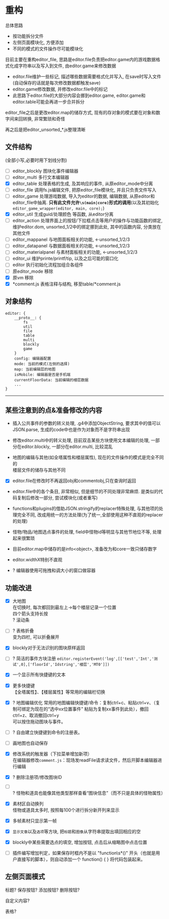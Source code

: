 # 重构

总体思路  
+ 按功能拆分文件
+ 左侧页面模块化, 方便添加
+ 不同的模式的文件操作尽可能模块化

目前主要在重构editor_file, 思路是editor.file负责把editor.game内的游戏数据格式化成字符串以及写入到文件, 由editor.game来修改数据
+ editor.file维护一些标记, 描述哪些数据需要格式化并写入, 在save时写入文件(自动保存的话就是每次修改数据都触发save)
+ editor.game修改数据, 并修改editor.file中的标记
+ 此思路下editor.file的大部分内容会挪到editor.game, editor.game和editor.table可能会再进一步合并拆分

editor_file之后是更改editor.map的储存方式, 现有的存对象的模式要在对象和数字间来回转换, 非常繁琐和奇怪

再之后是把editor_unsorted_*.js整理清晰

## 文件结构

(全部小写,必要时用下划线分割)

+ [ ] editor_blockly 图块化事件编辑器
+ [ ] editor_multi 多行文本编辑器
+ [x] editor_table 处理表格的生成, 及其响应的事件, 从原editor\_mode中分离
+ [ ] editor_file 调用fs.js编辑文件, 把原editor\_file模块化, 并且只负责文件写入
+ [ ] editor_game 处理游戏数据, 导入为editor的数据, 编辑数据, 从原editor和editor_file中抽离. **只有此文件允许`\s(main|core)`形式的调用**(以及其初始化`editor_game_wrapper(editor, main, core);`)
+ [x] editor_util 生成guid/处理颜色 等函数, 从editor分离
+ [ ] editor_action 处理界面上的按钮/下拉框点击等用户的操作与功能函数的绑定, 维护editor.dom, unsorted_1/2中的绑定挪到此处, 其中的函数内容, 分类放在其他文件
+ [ ] editor_mappanel 与地图面板相关的功能, <-unsorted_1/2/3
+ [ ] editor_datapanel 与数据面板相关的功能, <-unsorted_1/2/3
+ [ ] editor_materialpanel 与素材面板相关的功能, <-unsorted_1/2/3
+ [ ] editor_ui 维护printe/printf/tip, 以及之后可能的窗口化
+ [ ] editor 执行初始化流程加组合各组件
+ [ ] 原editor_mode 移除
+ [x] 原vm 移除
+ [x] \*comment.js 表格注释与结构, 移至table/\*comment.js

## 对象结构

```
editor: {
    __proto__: {
        fs
        util
        file
        table
        multi
        blockly
        game
    }
    config: 编辑器配置
    mode: 当前的模式(左侧的选择)
    map: 当前编辑层的地图
    isMobile: 编辑器是否是手机端
    currentFloorData: 当前编辑的楼层数据
    ...
}
```

---

## 某些注意到的点&准备修改的内容

+ 插入公共事件的参数的转义处理, .g4中添加ObjectString, 要求其中的值可以JSON.parse, 生成的code中也是作为对象而不是字符串出现

+ 修改editor.multi中的转义处理, 目前双击某些方块使用文本编辑的处理, 一部分在editor.blockly, 一部分在editor.multi, 比较混乱

+ 地图的编辑与其他(如全塔属性和楼层属性), 现在的文件操作的模式是完全不同的  
  楼层文件的储存与其他不同

+ [x] editor.file在修改时不再返回obj和commentobj,只在查询时返回

+ editor.file中的各个条目, 非常相似, 但是细节的不同处理非常麻烦. 是类似的代码复制后修改一部分, 尝试模块化(或者重写)

+ functions和plugins的借助JSON.stringify的replacer特殊处理, 与其他项的处理完全不同, 改成用统一的方法处理(为了统一,全部使用这种不直观的replacer的处理)

+ 怪物/物品/地图选点事件的处理, field中怪物id等明显与其他节地位不等, 处理起来很繁琐

+ 目前editor.map中储存的是info\<object\>, 准备改为和core一致只储存数字

+ editor.widthX特别不直观

+ ? 编辑器使用可拖拽和调大小的窗口做容器

## 功能改进

+ [x] 大地图  
  在切换时, 每次都回到最左上->每个楼层记录一个位置  
  四个箭头支持长按  
  ? 滚动条

+ [ ] ? 表格折叠  
  变为四栏, 可以折叠展开

+ [x] blockly对于无法识别的图块原样返回

+ [ ] ? 简洁的事件方块注册
  `editor.registerEvent('log',[['test','Int','测试',0],['floorId','Idstring','楼层','MT0']])`

+ [x] 一个显示所有快捷键的文本

+ [x] 更多快捷键  
  【全塔属性】、【楼层属性】等常用的编辑栏切换  

+ [x] ? 地图编辑优化
  常用的地图编辑快捷键/命令：复制ctrl+c、粘贴ctrl+v、（复制可绑定为现在的“选中xx位置事件” 粘贴为复制xx事件到此处），撤回ctrl+z、取消撤回ctrl+y  
  可以按住拖动图块与事件。

+ [ ] ? 自由建立快捷键到命令的注册表。

+ [ ] 画地图也自动保存

+ [x] 修改系统的触发器（下拉菜单增加新项）  
  在编辑器修改`comment.js`：现场发readFile请求读文件，然后开脚本编辑器进行编辑

+ [x] ? 删除注册项/修改图块ID

+ [ ] ? 怪物和道具也能像其他类型那样查看“图块信息”（而不只是具体的怪物属性）

+ [x] 素材区自动换列  
  怪物或道具太多时, 按照每100个进行拆分新开列来显示  

+ [x] 多帧素材只显示第一帧  

+ [x] `显示文章`以及`选项`等方块, 把`标题`和`图像`从字符串提取出填回相应的空

+ [x] blockly中某些需要选点的填空, 增加按钮, 点击后从缩略图中点击位置

+ [ ] 插件编写增加判定，如果保存时框内不是以 "function\s*()" 开头（也就是用户直接写的脚本），则自动添加一个 function() { } 将代码包装起来。

## 左侧页面模式

标题? 保存按钮? 添加按钮? 删除按钮?

自定义内容?

表格?
